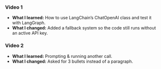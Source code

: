 ### Video 1
- **What I learned:** How to use LangChain’s ChatOpenAI class and test it with LangGraph.
- **What I changed:** Added a fallback system so the code still runs without an active API key.

### Video 2
- **What I learned:** Prompting & running another call.
- **What I changed:** Asked for 3 bullets instead of a paragraph.
